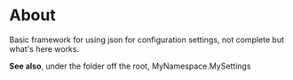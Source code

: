 ﻿# About

Basic framework for using json for configuration settings, not complete but what's here works. 

**See also**, under the folder off the root, MyNamespace.MySettings
